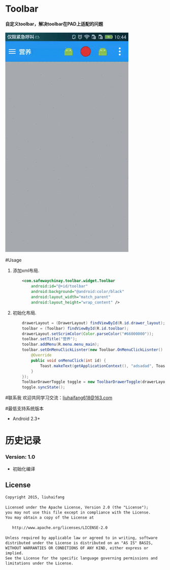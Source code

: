 # Toolbar

#### 自定义toolbar，解决toolbar在PAD上适配的问题


<img src="/snapshot/shapshot.gif" alt="alt text" style="width:200;height:200">

#Usage

1. 添加xml布局.

    ```xml
        <com.safewaychinay.toolbar.widget.Toolbar
            android:id="@+id/toolbar"
            android:background="@android:color/black"
            android:layout_width="match_parent"
            android:layout_height="wrap_content" />
    ```

2. 初始化布局.

    ```java
        drawerLayout = (DrawerLayout) findViewById(R.id.drawer_layout);
        toolbar = (Toolbar) findViewById(R.id.toolbar);
        drawerLayout.setScrimColor(Color.parseColor("#66000000"));
        toolbar.setTitle("营养");
        toolbar.addMenu(R.menu.menu_main);
        toolbar.setOnMenuClickLisnter(new Toolbar.OnMenuClickLisnter() {
            @Override
            public void onMenuClick(int id) {
                Toast.makeText(getApplicationContext(), "adsadad", Toast.LENGTH_SHORT).show();
            }
        });
        ToolbarDrawerToggle toggle = new ToolbarDrawerToggle(drawerLayout, toolbar);
        toggle.syncState();
    ```

#联系我
欢迎共同学习交流：liuhaifang618@163.com


#最低支持系统版本
  
  * Android  2.3+
  
# 历史记录


### Version: 1.0

  * 初始化编译


## License

    Copyright 2015, liuhaifang

    Licensed under the Apache License, Version 2.0 (the "License");
    you may not use this file except in compliance with the License.
    You may obtain a copy of the License at

       http://www.apache.org/licenses/LICENSE-2.0

    Unless required by applicable law or agreed to in writing, software
    distributed under the License is distributed on an "AS IS" BASIS,
    WITHOUT WARRANTIES OR CONDITIONS OF ANY KIND, either express or implied.
    See the License for the specific language governing permissions and
    limitations under the License.
